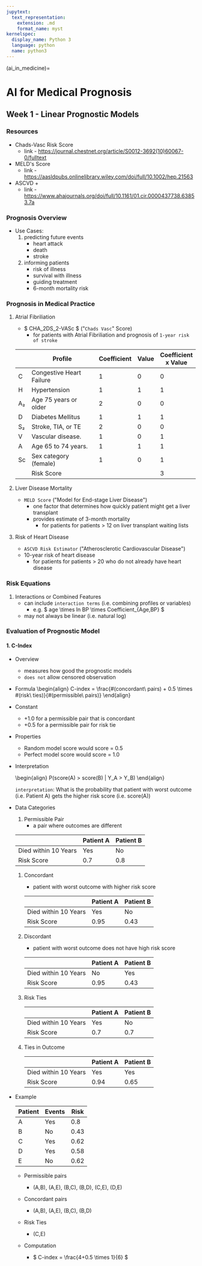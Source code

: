 ```yaml
---
jupytext:
  text_representation:
    extension: .md
    format_name: myst
kernelspec:
  display_name: Python 3
  language: python
  name: python3
---
```

(ai_in_medicine)=

# AI for Medical Prognosis #

## Week 1 - Linear Prognostic Models

### Resources
- Chads-Vasc Risk Score
    - link - https://journal.chestnet.org/article/S0012-3692(10)60067-0/fulltext
- MELD's Score
    - link - https://aasldpubs.onlinelibrary.wiley.com/doi/full/10.1002/hep.21563
- ASCVD + 
    - link - https://www.ahajournals.org/doi/full/10.1161/01.cir.0000437738.63853.7a

### Prognosis Overview 
- Use Cases:
    1. predicting future events
        - heart attack
        - death
        - stroke
    1. informing patients
        - risk of illness
        - survival with illness
        - guiding treatment
        - 6-month mortality risk

### Prognosis in Medical Practice 

1. Atrial Fibriliation
    -  $ CHA_2DS_2-VASc $ ("`Chads Vasc`" Score)
        - for patients with Atrial Fibriliation and prognosis of `1-year risk of stroke`

    |     | Profile | Coefficient | Value | Coefficient <br/> x Value |
    | --- | --- | --- | --- | --- |
    | C  | Congestive Heart Failure | 1 | 0 | 0 |  
    | H  | Hypertension             | 1 | 1 | 1 |  
    | A₂ | Age 75 years or older    | 2 | 0 | 0 |  
    | D  | Diabetes Mellitus        | 1 | 1 | 1 |  
    | S₂ | Stroke, TIA, or TE       | 2 | 0 | 0 |  
    | V  | Vascular disease.        | 1 | 0 | 1 |  
    | A  | Age 65 to 74 years.      | 1 | 1 | 1 |  
    | Sc | Sex category (female)    | 1 | 0 | 1 |  
    |    | Risk Score               |   |   | 3 |  

1. Liver Disease Mortality 
    - `MELD Score` ("Model for End-stage Liver Disease")
        - one factor that determines how quickly patient might get a liver transplant
        - provides estimate of 3-month mortality 
            - for patients for patients > 12 on liver transplant waiting lists
        
1. Risk of Heart Disease
    - `ASCVD Risk Estimator` ("Atherosclerotic Cardiovascular Disease")
    - 10-year risk of heart disease
        - for patients for patients > 20 who do not already have heart disease 

### Risk Equations
1. Interactions or Combined Features 
    - can include `interaction terms` (i.e. combining profiles or variables)
        - e.g.  $ age \times ln BP \times Coefficient_{Age,BP}  $
    - may not always be linear (i.e. natural log)
    
### Evaluation of Prognostic Model

#### 1. C-Index 
- Overview
    - measures how good the prognostic models
    - `does not` allow censored observation
    
- Formula
    \begin{align}
        C-index = \frac{\#(concordant\ pairs) + 0.5 \times \#(risk\ ties)}{\#(permissible\ pairs)} 
    \end{align}
    
- Constant 
    - +1.0 for a permissible pair that is concordant
    - +0.5 for a permissible pair for risk tie
    
- Properties
    - Random model score would score = 0.5
    - Perfect model score would score = 1.0
    
- Interpretation 

    \begin{align}
     P(score(A) > score(B) | Y_A > Y_B) 
    \end{align}
    
    `interpretation`: What is the probability that patient with worst outcome (i.e. Patient A) gets the higher risk score (i.e. score(A))

    
    
- Data Categories    

    1. Permissible Pair
        - a pair where outcomes are  different
    
    | | Patient A | Patient B |
    | --- | --- | --- |
    | Died within 10 Years | Yes  | No  |
    | Risk Score           | 0.7  | 0.8 |
    
    1. Concordant
        - patient with worst outcome with higher risk score

        | | Patient A | Patient B |
        | --- | --- | --- |
        | Died within 10 Years | Yes  | No   |
        | Risk Score           | 0.95 | 0.43 |

    1. Discordant
        - patient with worst outcome does not have high risk score

        | | Patient A | Patient B |
        | --- | --- | --- |
        | Died within 10 Years | No   | Yes  |
        | Risk Score           | 0.95 | 0.43 |

    1. Risk Ties

        | | Patient A | Patient B |
        | --- | --- | --- |
        | Died within 10 Years | Yes | No  |
        | Risk Score           | 0.7 | 0.7 |

    1. Ties in Outcome

        | | Patient A | Patient B |
        | --- | --- | --- |
        | Died within 10 Years | Yes  | Yes  |
        | Risk Score           | 0.94 | 0.65 |
    
    
- Example

    | Patient | Events | Risk |
    | --- | --- | --- |
    | A | Yes | 0.8  |
    | B | No  | 0.43 |
    | C | Yes | 0.62 |
    | D | Yes | 0.58 |
    | E | No  | 0.62 |
    
    - Permissible pairs
        - (A,B), (A,E), (B,C), (B,D), (C,E), (D,E)
        
    - Concordant pairs
        - (A,B), (A,E), (B,C), (B,D)
        
    - Risk Ties
        - (C,E)
        
    - Computation
        - $ C-index = \frac{4+0.5 \times 1}{6} $